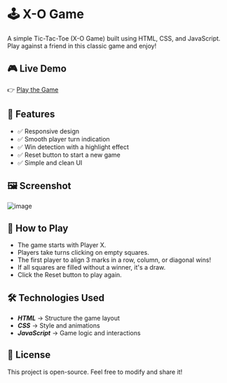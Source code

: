 # 🕹️ X-O Game
A simple Tic-Tac-Toe (X-O Game) built using HTML, CSS, and JavaScript. Play against a friend in this classic game and enjoy!

## 🎮 Live Demo
👉 [Play the Game](https://ahmedmohammed204.github.io/X-O-Game/)

## 📌 Features
- ✅ Responsive design
- ✅ Smooth player turn indication
- ✅ Win detection with a highlight effect
- ✅ Reset button to start a new game
- ✅ Simple and clean UI

## 🖼️ Screenshot
![image](https://github.com/user-attachments/assets/abe1eb68-afa5-419d-8bad-5757e4fd1e2b)

## 🚀 How to Play
- The game starts with Player X.
- Players take turns clicking on empty squares.
- The first player to align 3 marks in a row, column, or diagonal wins!
- If all squares are filled without a winner, it's a draw.
- Click the Reset button to play again.
## 🛠️ Technologies Used
- ***HTML*** → Structure the game layout
- ***CSS*** → Style and animations
- ***JavaScript*** → Game logic and interactions
## 📜 License
This project is open-source. Feel free to modify and share it! 

